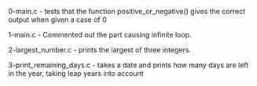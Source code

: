 0-main.c - tests that the function positive_or_negative() gives the correct output when given a case of 0

1-main.c - Commented out the part causing infinite loop.

2-largest_number.c - prints the largest of three integers.

3-print_remaining_days.c - takes a date and prints how many days are left in the year, taking leap years into account
